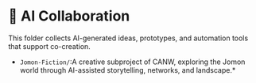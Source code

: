 # 🤝 AI Collaboration

This folder collects AI-generated ideas, prototypes, and automation tools that support co-creation.

- `Jomon-Fiction/`:A creative subproject of CANW, exploring the Jomon world through AI-assisted storytelling, networks, and landscape.\*
